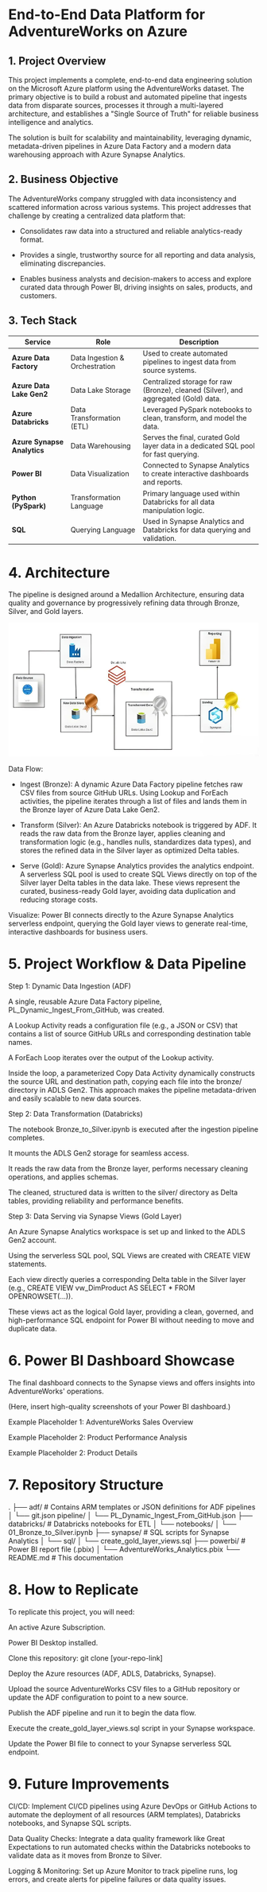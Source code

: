 # End-to-End Data Platform for AdventureWorks on Azure
## 1. Project Overview
This project implements a complete, end-to-end data engineering solution on the Microsoft Azure platform using the AdventureWorks dataset. The primary objective is to build a robust and automated pipeline that ingests data from disparate sources, processes it through a multi-layered architecture, and establishes a "Single Source of Truth" for reliable business intelligence and analytics.

The solution is built for scalability and maintainability, leveraging dynamic, metadata-driven pipelines in Azure Data Factory and a modern data warehousing approach with Azure Synapse Analytics.

## 2. Business Objective
The AdventureWorks company struggled with data inconsistency and scattered information across various systems. This project addresses that challenge by creating a centralized data platform that:

* Consolidates raw data into a structured and reliable analytics-ready format.

* Provides a single, trustworthy source for all reporting and data analysis, eliminating discrepancies.

* Enables business analysts and decision-makers to access and explore curated data through Power BI, driving insights on sales, products, and customers.

## 3. Tech Stack
   
| Service                 | Role                          | Description                                                                 |
| ----------------------- | ----------------------------- | --------------------------------------------------------------------------- |
| **Azure Data Factory** | Data Ingestion & Orchestration | Used to create automated pipelines to ingest data from source systems.        |
| **Azure Data Lake Gen2** | Data Lake Storage             | Centralized storage for raw (Bronze), cleaned (Silver), and aggregated (Gold) data. |
| **Azure Databricks** | Data Transformation (ETL)     | Leveraged PySpark notebooks to clean, transform, and model the data.        |
| **Azure Synapse Analytics**| Data Warehousing              | Serves the final, curated Gold layer data in a dedicated SQL pool for fast querying. |
| **Power BI** | Data Visualization            | Connected to Synapse Analytics to create interactive dashboards and reports.  |
| **Python (PySpark)** | Transformation Language       | Primary language used within Databricks for all data manipulation logic.    |
| **SQL** | Querying Language             | Used in Synapse Analytics and Databricks for data querying and validation.  |


# 4. Architecture
The pipeline is designed around a Medallion Architecture, ensuring data quality and governance by progressively refining data through Bronze, Silver, and Gold layers.

![alt text](image-1.png)

Data Flow:

* Ingest (Bronze): A dynamic Azure Data Factory pipeline fetches raw CSV files from source GitHub URLs. Using Lookup and ForEach activities, the pipeline iterates through a list of files and lands them in the Bronze layer of Azure Data Lake Gen2.

* Transform (Silver): An Azure Databricks notebook is triggered by ADF. It reads the raw data from the Bronze layer, applies cleaning and transformation logic (e.g., handles nulls, standardizes data types), and stores the refined data in the Silver layer as optimized Delta tables.

* Serve (Gold): Azure Synapse Analytics provides the analytics endpoint. A serverless SQL pool is used to create SQL Views directly on top of the Silver layer Delta tables in the data lake. These views represent the curated, business-ready Gold layer, avoiding data duplication and reducing storage costs.

Visualize: Power BI connects directly to the Azure Synapse Analytics serverless endpoint, querying the Gold layer views to generate real-time, interactive dashboards for business users.

# 5. Project Workflow & Data Pipeline
Step 1: Dynamic Data Ingestion (ADF)

A single, reusable Azure Data Factory pipeline, PL_Dynamic_Ingest_From_GitHub, was created.

A Lookup Activity reads a configuration file (e.g., a JSON or CSV) that contains a list of source GitHub URLs and corresponding destination table names.

A ForEach Loop iterates over the output of the Lookup activity.

Inside the loop, a parameterized Copy Data Activity dynamically constructs the source URL and destination path, copying each file into the bronze/ directory in ADLS Gen2. This approach makes the pipeline metadata-driven and easily scalable to new data sources.

Step 2: Data Transformation (Databricks)

The notebook Bronze_to_Silver.ipynb is executed after the ingestion pipeline completes.

It mounts the ADLS Gen2 storage for seamless access.

It reads the raw data from the Bronze layer, performs necessary cleaning operations, and applies schemas.

The cleaned, structured data is written to the silver/ directory as Delta tables, providing reliability and performance benefits.

Step 3: Data Serving via Synapse Views (Gold Layer)

An Azure Synapse Analytics workspace is set up and linked to the ADLS Gen2 account.

Using the serverless SQL pool, SQL Views are created with CREATE VIEW statements.

Each view directly queries a corresponding Delta table in the Silver layer (e.g., CREATE VIEW vw_DimProduct AS SELECT * FROM OPENROWSET(...)).

These views act as the logical Gold layer, providing a clean, governed, and high-performance SQL endpoint for Power BI without needing to move and duplicate data.

# 6. Power BI Dashboard Showcase
The final dashboard connects to the Synapse views and offers insights into AdventureWorks' operations.

(Here, insert high-quality screenshots of your Power BI dashboard.)

Example Placeholder 1: AdventureWorks Sales Overview

Example Placeholder 2: Product Performance Analysis

Example Placeholder 2: Product Details

# 7. Repository Structure
.
├── adf/                      # Contains ARM templates or JSON definitions for ADF pipelines
│   └── git.json
         pipeline/
│       └── PL_Dynamic_Ingest_From_GitHub.json
├── databricks/               # Databricks notebooks for ETL
│   └── notebooks/
│       └── 01_Bronze_to_Silver.ipynb
├── synapse/                  # SQL scripts for Synapse Analytics
│   └── sql/
│       └── create_gold_layer_views.sql
├── powerbi/                  # Power BI report file (.pbix)
│   └── AdventureWorks_Analytics.pbix
└── README.md                 # This documentation

# 8. How to Replicate
To replicate this project, you will need:

An active Azure Subscription.

Power BI Desktop installed.

Clone this repository: git clone [your-repo-link]

Deploy the Azure resources (ADF, ADLS, Databricks, Synapse).

Upload the source AdventureWorks CSV files to a GitHub repository or update the ADF configuration to point to a new source.

Publish the ADF pipeline and run it to begin the data flow.

Execute the create_gold_layer_views.sql script in your Synapse workspace.

Update the Power BI file to connect to your Synapse serverless SQL endpoint.

# 9. Future Improvements
CI/CD: Implement CI/CD pipelines using Azure DevOps or GitHub Actions to automate the deployment of all resources (ARM templates), Databricks notebooks, and Synapse SQL scripts.

Data Quality Checks: Integrate a data quality framework like Great Expectations to run automated checks within the Databricks notebooks to validate data as it moves from Bronze to Silver.

Logging & Monitoring: Set up Azure Monitor to track pipeline runs, log errors, and create alerts for pipeline failures or data quality issues.
